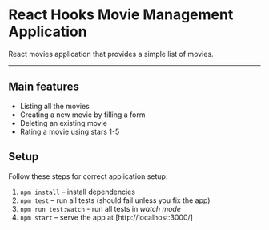 # React Hooks Movie Management Application

React movies application that provides a simple list of movies.

---

## Main features

- Listing all the movies
- Creating a new movie by filling a form
- Deleting an existing movie
- Rating a movie using stars 1-5

## Setup

Follow these steps for correct application setup:

1. `npm install` – install dependencies
2. `npm test` – run all tests (should fail unless you fix the app)
3. `npm run test:watch` - run all tests in _watch mode_
4. `npm start` – serve the app at [http://localhost:3000/]
